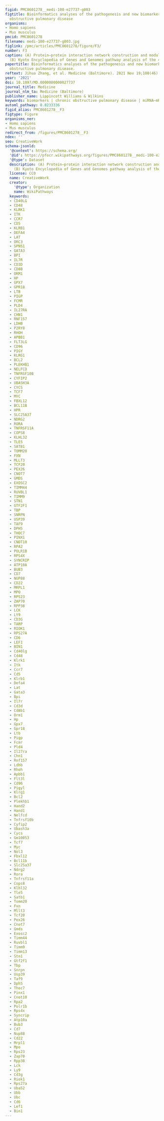 ```yaml
---
figid: PMC8601278__medi-100-e27737-g003
figtitle: Bioinformatics analyses of the pathogenesis and new biomarkers of chronic
  obstructive pulmonary disease
organisms:
- Homo sapiens
- Mus musculus
pmcid: PMC8601278
filename: medi-100-e27737-g003.jpg
figlink: /pmc/articles/PMC8601278/figure/F3/
number: F3
caption: (A) Protein–protein interaction network construction and module analysis.
  (B) Kyoto Encyclopedia of Genes and Genomes pathway analysis of the 4 modules.
papertitle: Bioinformatics analyses of the pathogenesis and new biomarkers of chronic
  obstructive pulmonary disease.
reftext: Jihua Zhang, et al. Medicine (Baltimore). 2021 Nov 19;100(46):e27737.
year: '2021'
doi: 10.1097/MD.0000000000027737
journal_title: Medicine
journal_nlm_ta: Medicine (Baltimore)
publisher_name: Lippincott Williams & Wilkins
keywords: biomarkers | chronic obstructive pulmonary disease | miRNA–mRNA network
automl_pathway: 0.8233336
figid_alias: PMC8601278__F3
figtype: Figure
organisms_ner:
- Homo sapiens
- Mus musculus
redirect_from: /figures/PMC8601278__F3
ndex: ''
seo: CreativeWork
schema-jsonld:
  '@context': https://schema.org/
  '@id': https://pfocr.wikipathways.org/figures/PMC8601278__medi-100-e27737-g003.html
  '@type': Dataset
  description: (A) Protein–protein interaction network construction and module analysis.
    (B) Kyoto Encyclopedia of Genes and Genomes pathway analysis of the 4 modules.
  license: CC0
  name: CreativeWork
  creator:
    '@type': Organization
    name: WikiPathways
  keywords:
  - CD40LG
  - CD48
  - KLRK1
  - ITK
  - CCR7
  - CD5
  - KLRB1
  - DEFA4
  - LAT
  - ORC3
  - SPNS1
  - GATA3
  - BPI
  - IL7R
  - CD3D
  - CD8B
  - ORM1
  - HP
  - GPX7
  - GPR18
  - LTB
  - PIGP
  - FCMR
  - PLD4
  - IL27RA
  - CHN1
  - RNF157
  - LDHB
  - P2RY8
  - RHOH
  - APBB1
  - FLT3LG
  - CD96
  - PIGY
  - KLRG1
  - BCL2
  - PLEKHB1
  - NELFCD
  - TNFRSF10B
  - CYFIP2
  - UBASH3A
  - CYCS
  - TCF7
  - MYC
  - FBXL12
  - BCL11B
  - HPR
  - SLC25A37
  - NDRG2
  - RORA
  - TNFRSF11A
  - COPS8
  - KLHL32
  - TLE5
  - SATB1
  - TOMM20
  - FXN
  - MLLT3
  - TCF20
  - PEX26
  - CNOT7
  - GMDS
  - EXOSC2
  - TIMM44
  - RUVBL1
  - TIMM9
  - STN1
  - GTF2F1
  - TBP
  - SNRPN
  - USP39
  - TAF9
  - DPH5
  - THOC7
  - PINX1
  - CNOT10
  - RPA2
  - POLR1B
  - RPS4X
  - SYNCRIP
  - ATP10A
  - BUB3
  - CD7
  - NUP88
  - CD22
  - MRPL1
  - MPO
  - RPS23
  - ZAP70
  - RPP38
  - LCK
  - LY9
  - CD3G
  - TARP
  - RIOK1
  - RPS27A
  - CD6
  - LEF1
  - BIN1
  - Cd40lg
  - Cd48
  - Klrk1
  - Itk
  - Ccr7
  - Cd5
  - Klrb1
  - Defa4
  - Lat
  - Gata3
  - Bpi
  - Il7r
  - Cd3d
  - Cd8b1
  - Orm1
  - Hp
  - Gpx7
  - Gpr18
  - Ltb
  - Pigp
  - Fcmr
  - Pld4
  - Il27ra
  - Chn1
  - Rnf157
  - Ldhb
  - Rhoh
  - Apbb1
  - Flt3l
  - Cd96
  - Pigyl
  - Klrg1
  - Bcl2
  - Plekhb1
  - Hand2
  - Hand1
  - Nelfcd
  - Tnfrsf10b
  - Cyfip2
  - Ubash3a
  - Cycs
  - Gm10053
  - Tcf7
  - Myc
  - Nol3
  - Fbxl12
  - Bcl11b
  - Slc25a37
  - Ndrg2
  - Rora
  - Tnfrsf11a
  - Cops8
  - Klhl32
  - Tle5
  - Satb1
  - Tomm20
  - Fxn
  - Mllt3
  - Tcf20
  - Pex26
  - Cnot7
  - Gmds
  - Exosc2
  - Timm44
  - Ruvbl1
  - Timm9
  - Timm13
  - Stn1
  - Gtf2f1
  - Tbp
  - Snrpn
  - Usp39
  - Taf9
  - Dph5
  - Thoc7
  - Pinx1
  - Cnot10
  - Rpa2
  - Polr1b
  - Rps4x
  - Syncrip
  - Atp10a
  - Bub3
  - Cd7
  - Nup88
  - Cd22
  - Mrpl1
  - Mpo
  - Rps23
  - Zap70
  - Rpp38
  - Lck
  - Ly9
  - Cd3g
  - Riok1
  - Rps27a
  - Uba52
  - Ubb
  - Ubc
  - Cd6
  - Lef1
  - Bin1
---
```

